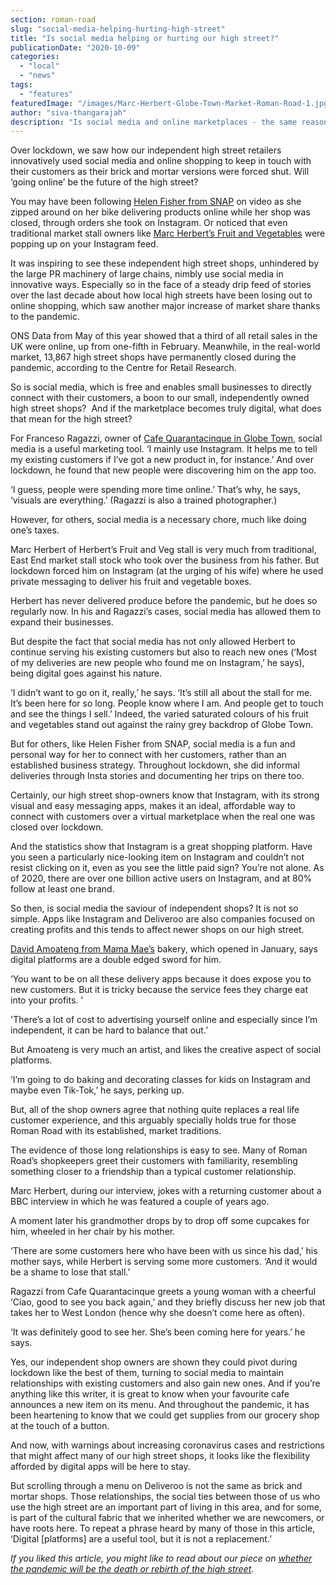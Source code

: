 ```yaml
---
section: roman-road
slug: "social-media-helping-hurting-high-street"
title: "Is social media helping or hurting our high street?"
publicationDate: "2020-10-09"
categories: 
  - "local"
  - "news"
tags: 
  - "features"
featuredImage: "/images/Marc-Herbert-Globe-Town-Market-Roman-Road-1.jpg"
author: "siva-thangarajah"
description: "Is social media and online marketplaces - the same reason why sales are being driven down, actually been a lifesaver for these businesses?  Or is it a double-edged sword?"
---
```


Over lockdown, we saw how our independent high street retailers innovatively used social media and online shopping to keep in touch with their customers as their brick and mortar versions were forced shut. Will ‘going online’ be the future of the high street?

You may have been following [Helen Fisher from SNAP](https://romanroadlondon.com/helen-fisher-snap-store-interview/) on video as she zipped around on her bike delivering products online while her shop was closed, through orders she took on Instagram. Or noticed that even traditional market stall owners like [Marc Herbert’s Fruit and Vegetables](https://romanroadlondon.com/herberts-fruit-and-salad-globe-town/) were popping up on your Instagram feed.

It was inspiring to see these independent high street shops, unhindered by the large PR machinery of large chains, nimbly use social media in innovative ways. Especially so in the face of a steady drip feed of stories over the last decade about how local high streets have been losing out to online shopping, which saw another major increase of market share thanks to the pandemic. 

ONS Data from May of this year showed that a third of all retail sales in the UK were online, up from one-fifth in February. Meanwhile, in the real-world market, 13,867 high street shops have permanently closed during the pandemic, according to the Centre for Retail Research.

So is social media, which is free and enables small businesses to directly connect with their customers, a boon to our small, independently owned high street shops?  And if the marketplace becomes truly digital, what does that mean for the high street? 

For Franceso Ragazzi, owner of [Cafe Quarantacinque in Globe Town](https://romanroadlondon.com/lockdown-photo-essay-quarantacinque-francesco-ragazzi/), social media is a useful marketing tool. ‘I mainly use Instagram. It helps me to tell my existing customers if I’ve got a new product in, for instance.’ And over lockdown, he found that new people were discovering him on the app too. 

‘I guess, people were spending more time online.’ That’s why, he says, ‘visuals are everything.’ (Ragazzi is also a trained photographer.)

However, for others, social media is a necessary chore, much like doing one’s taxes. 

Marc Herbert of Herbert’s Fruit and Veg stall is very much from traditional, East End market stall stock who took over the business from his father. But lockdown forced him on Instagram (at the urging of his wife) where he used private messaging to deliver his fruit and vegetable boxes. 

Herbert has never delivered produce before the pandemic, but he does so regularly now. In his and Ragazzi’s cases, social media has allowed them to expand their businesses.

But despite the fact that social media has not only allowed Herbert to continue serving his existing customers but also to reach new ones (‘Most of my deliveries are new people who found me on Instagram,’ he says), being digital goes against his nature.

‘I didn’t want to go on it, really,’ he says. ‘It’s still all about the stall for me. It’s been here for so long. People know where I am. And people get to touch and see the things I sell.’ Indeed, the varied saturated colours of his fruit and vegetables stand out against the rainy grey backdrop of Globe Town.

But for others, like Helen Fisher from SNAP, social media is a fun and personal way for her to connect with her customers, rather than an established business strategy. Throughout lockdown, she did informal deliveries through Insta stories and documenting her trips on there too. 

Certainly, our high street shop-owners know that Instagram, with its strong visual and easy messaging apps, makes it an ideal, affordable way to connect with customers over a virtual marketplace when the real one was closed over lockdown. 

And the statistics show that Instagram is a great shopping platform. Have you seen a particularly nice-looking item on Instagram and couldn’t not resist clicking on it, even as you see the little paid sign? You’re not alone. As of 2020, there are over one billion active users on Instagram, and at 80% follow at least one brand. 

So then, is social media the saviour of independent shops? It is not so simple. Apps like Instagram and Deliveroo are also companies focused on creating profits and this tends to affect newer shops on our high street.

[David Amoateng from Mama Mae’s](https://romanroadlondon.com/mama-mae-cake-shop-opens/) bakery, which opened in January, says digital platforms are a double edged sword for him. 

‘You want to be on all these delivery apps because it does expose you to new customers. But it is tricky because the service fees they charge eat into your profits. '

'There’s a lot of cost to advertising yourself online and especially since I’m independent, it can be hard to balance that out.’

But Amoateng is very much an artist, and likes the creative aspect of social platforms. 

‘I’m going to do baking and decorating classes for kids on Instagram and maybe even Tik-Tok,’ he says, perking up.

But, all of the shop owners agree that nothing quite replaces a real life customer experience, and this arguably specially holds true for those Roman Road with its established, market traditions. 

The evidence of those long relationships is easy to see. Many of Roman Road’s shopkeepers greet their customers with familiarity, resembling something closer to a friendship than a typical customer relationship. 

Marc Herbert, during our interview, jokes with a returning customer about a BBC interview in which he was featured a couple of years ago. 

A moment later his grandmother drops by to drop off some cupcakes for him, wheeled in her chair by his mother.

‘There are some customers here who have been with us since his dad,’ his mother says, while Herbert is serving some more customers. ‘And it would be a shame to lose that stall.’ 

Ragazzi from Cafe Quarantacinque greets a young woman with a cheerful ‘Ciao, good to see you back again,’ and they briefly discuss her new job that takes her to West London (hence why she doesn’t come here as often). 

‘It was definitely good to see her. She’s been coming here for years.’ he says. 

Yes, our independent shop owners are shown they could pivot during lockdown like the best of them, turning to social media to maintain relationships with existing customers and also gain new ones. And if you’re anything like this writer, it is great to know when your favourite cafe announces a new item on its menu. And throughout the pandemic, it has been heartening to know that we could get supplies from our grocery shop at the touch of a button.

And now, with warnings about increasing coronavirus cases and restrictions that might affect many of our high street shops, it looks like the flexibility afforded by digital apps will be here to stay.

But scrolling through a menu on Deliveroo is not the same as brick and mortar shops. Those relationships, the social ties between those of us who use the high street are an important part of living in this area, and for some, is part of the cultural fabric that we inherited whether we are newcomers, or have roots here. To repeat a phrase heard by many of those in this article, ‘Digital \[platforms\] are a useful tool, but it is not a replacement.’

_If you liked this article, you might like to read about our piece on_ [_whether the pandemic will be the death or rebirth of the high street_](https://romanroadlondon.com/high-street-coronavirus-impact/)_._
